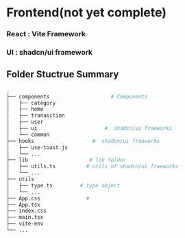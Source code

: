 # Frontend(not yet complete)

### React : Vite Framework
### UI : shadcn/ui framework

## Folder Stuctrue Summary

```bash 
.
├── components                    # Components                        
│   ├── category         
│   ├── home 
│   ├── tranasction 
│   ├── user
│   ├── ui                      #  shadcn/ui fraeworks                       
│   └── common               
├── hooks                   #  shadcn/ui fraeworks 
│   ├── use-toast.js          
│   └── ...                
├── lib                    # lib folder 
│   ├── utils.ts          # utils of shadcn/ui fraeworks 
│   └── ... 
├── utils                    
│   ├── type.ts         # type object 
│   └── ...               
├── App.css               #
├── App.tsx
├── index.css
├── main.tsx
├── vite-env
└── ... 
``` 

